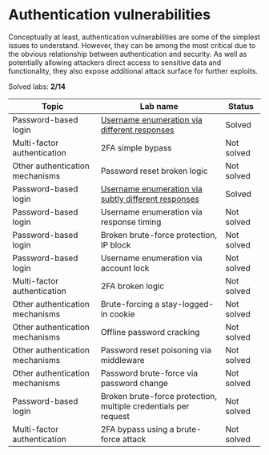 # Authentication vulnerabilities
Conceptually at least, authentication vulnerabilities are some of the simplest issues to understand. However, they can be among the most critical due to the obvious relationship between authentication and security. As well as potentially allowing attackers direct access to sensitive data and functionality, they also expose additional attack surface for further exploits.

Solved labs: **2/14**

| Topic                           | Lab name                                                                                                                                                                     | Status     |
| ------------------------------- | ---------------------------------------------------------------------------------------------------------------------------------------------------------------------------- | -----------|
| Password-based login            | [Username enumeration via different responses](Username_enumeration_via_different_responses.md)                                                                              | Solved     |
| Multi-factor authentication     | 2FA simple bypass                                                                                                                                                            | Not solved |
| Other authentication mechanisms | Password reset broken logic                                                                                                                                                  | Not solved |
| Password-based login            | [Username enumeration via subtly different responses](Username_enumeration_via_subtly_different_responses.md)                                                                | Solved     |
| Password-based login            | Username enumeration via response timing                                                                                                                                     | Not solved |
| Password-based login            | Broken brute-force protection, IP block                                                                                                                                      | Not solved |
| Password-based login            | Username enumeration via account lock                                                                                                                                        | Not solved |
| Multi-factor authentication     | 2FA broken logic                                                                                                                                                             | Not solved |
| Other authentication mechanisms | Brute-forcing a stay-logged-in cookie                                                                                                                                        | Not solved |
| Other authentication mechanisms | Offline password cracking                                                                                                                                                    | Not solved |
| Other authentication mechanisms | Password reset poisoning via middleware                                                                                                                                      | Not solved |
| Other authentication mechanisms | Password brute-force via password change                                                                                                                                     | Not solved |
| Password-based login            | Broken brute-force protection, multiple credentials per request                                                                                                              | Not solved |
| Multi-factor authentication     | 2FA bypass using a brute-force attack                                                                                                                                        | Not solved |
